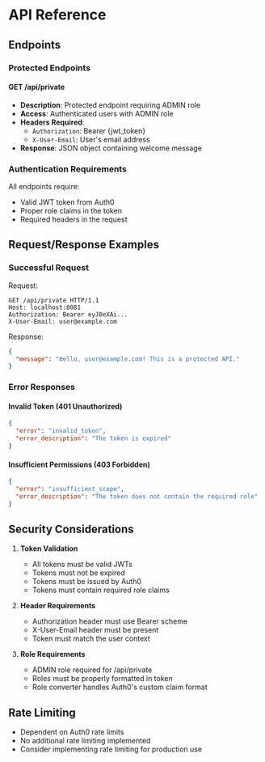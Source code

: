 # API Reference

## Endpoints

### Protected Endpoints

#### GET /api/private

- **Description**: Protected endpoint requiring ADMIN role
- **Access**: Authenticated users with ADMIN role
- **Headers Required**:
  - `Authorization`: Bearer {jwt_token}
  - `X-User-Email`: User's email address
- **Response**: JSON object containing welcome message

### Authentication Requirements

All endpoints require:

- Valid JWT token from Auth0
- Proper role claims in the token
- Required headers in the request

## Request/Response Examples

### Successful Request

Request:

```http
GET /api/private HTTP/1.1
Host: localhost:8081
Authorization: Bearer eyJ0eXAi...
X-User-Email: user@example.com
```

Response:

```json
{
  "message": "Hello, user@example.com! This is a protected API."
}
```

### Error Responses

#### Invalid Token (401 Unauthorized)

```json
{
  "error": "invalid_token",
  "error_description": "The token is expired"
}
```

#### Insufficient Permissions (403 Forbidden)

```json
{
  "error": "insufficient_scope",
  "error_description": "The token does not contain the required role"
}
```

## Security Considerations

1. **Token Validation**

   - All tokens must be valid JWTs
   - Tokens must not be expired
   - Tokens must be issued by Auth0
   - Tokens must contain required role claims

2. **Header Requirements**

   - Authorization header must use Bearer scheme
   - X-User-Email header must be present
   - Token must match the user context

3. **Role Requirements**
   - ADMIN role required for /api/private
   - Roles must be properly formatted in token
   - Role converter handles Auth0's custom claim format

## Rate Limiting

- Dependent on Auth0 rate limits
- No additional rate limiting implemented
- Consider implementing rate limiting for production use
